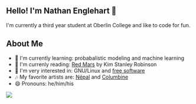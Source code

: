 ## Hello! I'm Nathan Englehart 👋
I'm currently a third year student at Oberlin College and like to code for fun.

## About Me
- 🌱 I'm currently learning: probabalistic modeling and machine learning
- 📘 I'm currenly reading: [Red Mars](https://en.wikipedia.org/wiki/Mars_trilogy#Red_Mars_%E2%80%93_Colonization) by Kim Stanley Robinson
- 🤔 I'm very interested in: GNU/Linux and [free software](https://www.gnu.org/philosophy/free-sw.html)
- 🎶 My favorite artists are: [Népal](https://en.wikipedia.org/wiki/N%C3%A9pal_(rapper)) and [Columbine](https://fr.wikipedia.org/wiki/Columbine_(groupe))
- 😄 Pronouns: he/him/his

<!--
**nathanenglehart/nathanenglehart** is a ✨ _special_ ✨ repository because its `README.md` (this file) appears on your GitHub profile.

Here are some ideas to get you started:

- 🔭 I’m currently working on ...
- 🌱 I’m currently learning ...
- 👯 I’m looking to collaborate on ...
- 🤔 I’m looking for help with ...
- 💬 Ask me about ...
- 📫 How to reach me: ...
- 😄 Pronouns: ...
- ⚡ Fun fact: ...
-->

<img src="https://github-readme-stats.vercel.app/api?username=nathanenglehart&&show_icons=true&title_color=ffffff&icon_color=bb2acf&text_color=daf7dc&bg_color=151515"></img>
